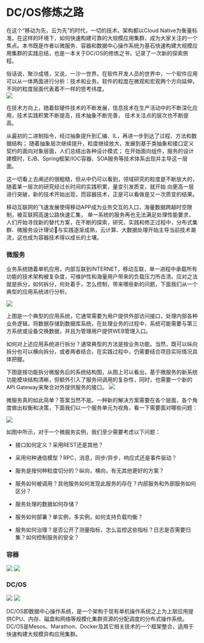 # DC/OS修炼之路

在这个“移动为先，云为先”的时代，一切的技术，架构都以Cloud Native为衡量标准。在这样的环境下，如何快速构建可靠的大规模应用集群，成为大家关注的一个焦点。本书既是作者以微服务、容器和数据中心操作系统为基石快速构建大规模应用集群的实践总结，也是一本关于DC/OS的修炼之书，记录了一次新的探索旅程。

俗话说，聚沙成塔，又说，一沙一世界。在软件开发人员的世界中，一个软件应用可以从一体两面进行分析：技术和业务。软件的粒度在微观和宏观两个方向延伸，不同的粒度层面代表着不一样的思考纬度。  
![](/assets/docker_soft_granularity.png)

在技术方向上，随着软硬件技术的不断发展，信息技术在生产活动中的不断深化应用，技术实践积累不断提高，技术抽象不断完善， 技术关注点的层次也不断提高。

从最初的二进制指令，经过抽象提升到汇编、IL，再进一步到达了过程、方法和数据结构； 随着抽象层次继续提升，粒度继续放大，发展到基于类抽象和接口定义契约的面向对象层面，人们总结出各种设计模式； 在开始面向组件，服务的设计建模时，EJB、Spring框架/IOC容器、SOA服务等技术体系出现并主导这一层面。

这一切看上去阐述的很粗糙，但从中仍可以看到，领域研究的粒度是不断放大的，随着某一层次的研究经过长时间的实践积累，量变引发质变，就开始 向更高一层进行突破，新的技术开始出现，而容器技术，正是可以看做是又一次质变的结果。

移动互联网的飞速发展使得移动APP成为业务交互的入口，海量数据跨越时空限制，被互联网高速公路快速汇集， 单一系统的服务再也无法满足处理性能要求，人们开始寻找新的替代方案，在不断的探索，研究，实践和修正过程中，分布式集群、微服务设计理论与实践逐渐成熟，云计算、大数据处理开始主导当前技术潮流，这也成为容器技术得以成长的土壤。

### 微服务

业务系统随着单机应用，内部互联到INTERNET，移动互联，单一进程中承载所有功能的技术架构被复杂度，可维护性和海量用户带来的负载压力所击溃。应对之法就是拆分，如何拆分，何处着手，怎么控制，带来哪些新的问题，下面我们从一个典型的应用系统进行分析。

![](/assets/microservice_app_overview.png)

上图是一个典型的应用系统，它通常需要为用户提供外部访问接口，处理内部各种业务逻辑，将数据存储到数据库系统，在处理业务的过程中，系统可能需要与第三方系统或设备交换数据，并且为管理用户提供WEB管理入口。

如何对上述应用系统进行拆分？通常典型的方法是按业务功能。当然，既可以纵向拆分也可以横向拆分，或者两者结合。在实践过程中，仍需要结合项目实际情况具体把握。

下图是按功能拆分微服务后的系统结构图，从图上可以看出，基于微服务的新系统功能模块结构清晰，但额外引入了服务间调用的复杂性，同时，也需要一个新的API Gateway来聚合对外提供服务的接口。
![](/assets/microservice_ms_overview.png)

微服务真的如此简单？答案当然不是。一种新的解决方案需要在各个层面，各个角度做出权衡和决策，下面我们以一个服务单元为视角，看一下需要面对哪些问题：

![](/assets/microservice_service_unit.png)

如图中所示，对于一个微服务实例，我们至少需要考虑以下问题：

* 接口如何定义？采用REST还是其他？

* 采用何种通信模型？RPC，消息，同步/异步，响应式还是事件驱动？

* 服务是按何种粒度切分的？纵向，横向，有无其他更好的方案？

* 服务如何被调用？其他服务如何发现此服务的存在？内部服务和外部服务如何区分？

* 服务处理的数据如何存储？

* 服务如何部署？单实例，多实例，如何支持负载均衡？

* 服务如何治理？是否公开了测量指标，怎么监控这些指标？日志是否需要归集？如何控制服务的安全？


### 容器
![](/assets/microservcie_resource_racing.png)
![](/assets/microservice_resource_docker.png)
### DC/OS
![](/assets/microservice_overlay.png)
![](/assets/ms-cluster-4.png)

DC/OS即数据中心操作系统，是一个架构于现有单机操作系统之上为上层应用提供CPU、内存、磁盘和网络等规模化集群资源的分配调度的分布式操作系统。DC/OS是Mesos、Marathon、Docker及其它相关技术的一个框架整合，适用于快速构建大规模异构应用集群。